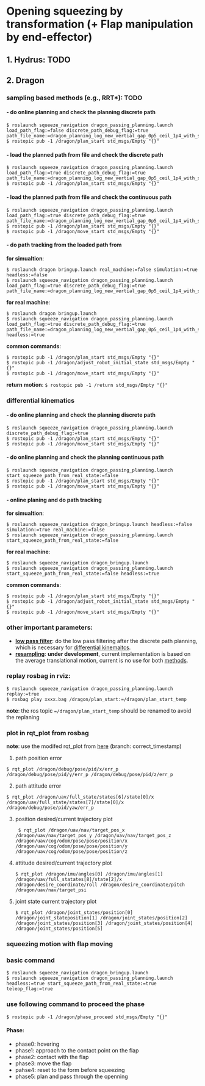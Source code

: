 # Opening squeezing by transformation (+ Flap manipulation by end-effector)

## 1. Hydrus: TODO

## 2. Dragon

### sampling based methods (e.g., RRT*): TODO

#### - do online planning and check the planning discrete path
```
$ roslaunch squeeze_navigation dragon_passing_planning.launch load_path_flag:=false discrete_path_debug_flag:=true  path_file_name:=dragon_planning_log_new_vertial_gap_0p5_ceil_1p4_with_side_wall3_best.txt
$ rostopic pub -1 /dragon/plan_start std_msgs/Empty "{}"
```

#### - load the planned path from file and check the discrete path
```
$ roslaunch squeeze_navigation dragon_passing_planning.launch load_path_flag:=true discrete_path_debug_flag:=true  path_file_name:=dragon_planning_log_new_vertial_gap_0p5_ceil_1p4_with_side_wall3_best.txt
$ rostopic pub -1 /dragon/plan_start std_msgs/Empty "{}"
```

#### - load the planned path from file and check the continuous path 
```
$ roslaunch squeeze_navigation dragon_passing_planning.launch load_path_flag:=true discrete_path_debug_flag:=true  path_file_name:=dragon_planning_log_new_vertial_gap_0p5_ceil_1p4_with_side_wall3_best.txt
$ rostopic pub -1 /dragon/plan_start std_msgs/Empty "{}"
$ rostopic pub -1 /dragon/move_start std_msgs/Empty "{}"
```

#### - do path tracking from the loaded path from

  **for simualtion**:
  ```
  $ roslaunch dragon bringup.launch real_machine:=false simulation:=true headless:=false
  $ roslaunch squeeze_navigation dragon_passing_planning.launch load_path_flag:=true discrete_path_debug_flag:=true   path_file_name:=dragon_planning_log_new_vertial_gap_0p5_ceil_1p4_with_side_wall3_best.txt
  ```

  **for real machine**:
  ```
  $ roslaunch dragon bringup.launch
  $ roslaunch squeeze_navigation dragon_passing_planning.launch load_path_flag:=true discrete_path_debug_flag:=true  path_file_name:=dragon_planning_log_new_vertial_gap_0p5_ceil_1p4_with_side_wall3_best.txt headless:=true
  ```

  **common commands**:
  ```
  $ rostopic pub -1 /dragon/plan_start std_msgs/Empty "{}"
  $ rostopic pub -1 /dragon/adjust_robot_initial_state std_msgs/Empty "{}"
  $ rostopic pub -1 /dragon/move_start std_msgs/Empty "{}"
  ```
  **return motion**: `$ rostopic pub -1 /return std_msgs/Empty "{}"`

### differential kinematics

#### - do online planning and check the planning discrete path
```
$ roslaunch squeeze_navigation dragon_passing_planning.launch  discrete_path_debug_flag:=true
$ rostopic pub -1 /dragon/plan_start std_msgs/Empty "{}"
$ rostopic pub -1 /dragon/move_start std_msgs/Empty "{}"
```

#### - do online planning and check the planning continuous path
```
$ roslaunch squeeze_navigation dragon_passing_planning.launch start_squeeze_path_from_real_state:=false
$ rostopic pub -1 /dragon/plan_start std_msgs/Empty "{}"
$ rostopic pub -1 /dragon/move_start std_msgs/Empty "{}"
```

#### - online planing and do path tracking

  **for simualtion**:
  ```
  $ roslaunch squeeze_navigation dragon_bringup.launch headless:=false simulation:=true real_machine:=false
  $ roslaunch squeeze_navigation dragon_passing_planning.launch start_squeeze_path_from_real_state:=false
  ```

  **for real machine**:
  ```
  $ roslaunch squeeze_navigation dragon_bringup.launch
  $ roslaunch squeeze_navigation dragon_passing_planning.launch start_squeeze_path_from_real_state:=false headless:=true
  ```

  **common commands**:
  ```
  $ rostopic pub -1 /dragon/plan_start std_msgs/Empty "{}"
  $ rostopic pub -1 /dragon/adjust_robot_initial_state std_msgs/Empty "{}"
  $ rostopic pub -1 /dragon/move_start std_msgs/Empty "{}"
  ```

### other important parameters:
- [**low pass filter**](https://github.com/tongtybj/motion_planning/blob/master/aerial_motion/squeeze_navigation/src/squeeze_navigation.cpp#L166-L230): do the low pass filtering after the discrete path planning, which is necessary for [differential kinemaitcs](https://github.com/tongtybj/motion_planning/blob/master/aerial_motion/squeeze_navigation/config/differential_kinematics/dragon_quad.yaml#L8-L10).
- [**resampling**](https://github.com/tongtybj/motion_planning/blob/master/aerial_motion/squeeze_navigation/src/squeeze_navigation.cpp#L228-L323): **under development**, current implementation is based on the average translational motion, current is no use for both [methods](https://github.com/tongtybj/motion_planning/blob/master/aerial_motion/squeeze_navigation/config/differential_kinematics/dragon_quad.yaml#L12-L13).

### replay rosbag in rviz:
```
$ roslaunch squeeze_navigation dragon_passing_planning.launch replay:=true
$ rosbag play xxxx.bag /dragon/plan_start:=/dragon/plan_start_temp
```
**note**: the ros topic `=/dragon/plan_start_temp` should be renamed to avoid the replaning

### plot in rqt_plot from rosbag

**note**: use the modifed rqt_plot from [here](https://github.com/tongtybj/rqt_plot/tree/correct_timestamp) (branch: correct_timestamp)

1. path position error
  ```
  $ rqt_plot /dragon/debug/pose/pid/x/err_p /dragon/debug/pose/pid/y/err_p /dragon/debug/pose/pid/z/err_p
  ```

2. path attitude error
  ```
  $ rqt_plot /dragon/uav/full_state/states[6]/state[0]/x /dragon/uav/full_state/states[7]/state[0]/x /dragon/debug/pose/pid/yaw/err_p
  ```

3. position desired/current trajectory plot
   ```
    $ rqt_plot /dragon/uav/nav/target_pos_x /dragon/uav/nav/target_pos_y /dragon/uav/nav/target_pos_z /dragon/uav/cog/odom/pose/pose/position/x /dragon/uav/cog/odom/pose/pose/position/y /dragon/uav/cog/odom/pose/pose/position/z
   ```

4. attitude desired/current trajectory plot
   ```
   $ rqt_plot /dragon/imu/angles[0] /dragon/imu/angles[1] /dragon/uav/full_statates[8]/state[2]/x /dragon/desire_coordinate/roll /dragon/desire_coordinate/pitch /dragon/uav/nav/target_psi
   ```

5. joint state current trajectory plot
   ```
   $ rqt_plot /dragon/joint_states/position[0] /dragon/joint_stateposition[1] /dragon/joint_states/position[2] /dragon/joint_states/position[3] /dragon/joint_states/position[4] /dragon/joint_states/position[5]
   ```

### squeezing motion with flap moving
### basic command
```
$ roslaunch squeeze_navigation dragon_bringup.launch
$ roslaunch squeeze_navigation dragon_passing_planning.launch headless:=true start_squeeze_path_from_real_state:=true teleop_flag:=true
```

### use following command to proceed the phase 
```
$ rostopic pub -1 /dragon/phase_proceed std_msgs/Empty "{}"
```
#### Phase:
- phase0: hovering
- phase1: approach to the contact point on the flap
- phase2: contact with the flap
- phase3: move the flap
- pahse4: reset to the form before squeezing
- phase5: plan and pass through the openning
